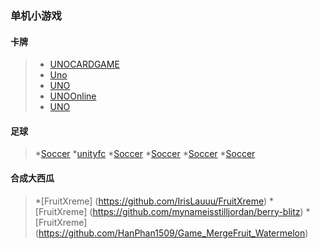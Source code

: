 ### 单机小游戏
#### 卡牌
>* [UNOCARDGAME](https://github.com/chiefpunk/UNOCARDGAME)
>* [Uno](https://github.com/RnMor777/Unity-Uno-Game)
>* [UNO](https://github.com/Yuulis/UNO-Game)
>* [UNOOnline](https://github.com/JulianG97/UNOOnline)
>* [UNO](https://github.com/joseunghui/UNO_game)
#### 足球
>*[Soccer](https://github.com/aspiregig/Finger-Soccer-Game)
>*[unityfc](https://github.com/PeterPopma/unityfc)
>*[Soccer](https://github.com/matinaghaei/2D-Soccer-Game)
>*[Soccer](https://github.com/Marwan0/Unity3D-Soccer-Game)
>*[Soccer](https://github.com/hyeonQyu/soccar)
>*[Soccer](https://github.com/TreyDettmer/SoccerGame)
#### 合成大西瓜
>*[FruitXreme] (https://github.com/IrisLauuu/FruitXreme)
>*[FruitXreme] (https://github.com/mynameisstilljordan/berry-blitz)
>*[FruitXreme] (https://github.com/HanPhan1509/Game_MergeFruit_Watermelon)
